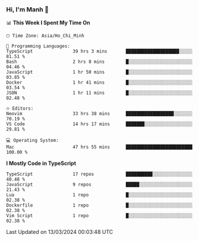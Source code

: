 ### Hi, I'm Manh 👋

<!--START_SECTION:waka-->
📊 **This Week I Spent My Time On** 

```text
🕑︎ Time Zone: Asia/Ho_Chi_Minh

💬 Programming Languages: 
TypeScript               39 hrs 3 mins       ████████████████████░░░░░   81.51 % 
Bash                     2 hrs 8 mins        █░░░░░░░░░░░░░░░░░░░░░░░░   04.46 % 
JavaScript               1 hr 50 mins        █░░░░░░░░░░░░░░░░░░░░░░░░   03.85 % 
Docker                   1 hr 41 mins        █░░░░░░░░░░░░░░░░░░░░░░░░   03.54 % 
JSON                     1 hr 11 mins        █░░░░░░░░░░░░░░░░░░░░░░░░   02.48 % 

🔥 Editors: 
Neovim                   33 hrs 38 mins      ██████████████████░░░░░░░   70.19 % 
VS Code                  14 hrs 17 mins      ███████░░░░░░░░░░░░░░░░░░   29.81 % 

💻 Operating System: 
Mac                      47 hrs 55 mins      █████████████████████████   100.00 % 
```

**I Mostly Code in TypeScript** 

```text
TypeScript               17 repos            ██████████░░░░░░░░░░░░░░░   40.48 % 
JavaScript               9 repos             █████░░░░░░░░░░░░░░░░░░░░   21.43 % 
Lua                      1 repo              █░░░░░░░░░░░░░░░░░░░░░░░░   02.38 % 
Dockerfile               1 repo              █░░░░░░░░░░░░░░░░░░░░░░░░   02.38 % 
Vim Script               1 repo              █░░░░░░░░░░░░░░░░░░░░░░░░   02.38 % 
```




 Last Updated on 13/03/2024 00:03:48 UTC
<!--END_SECTION:waka-->
